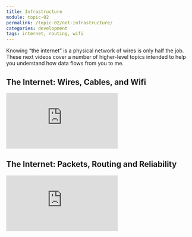 ```yaml
---
title: Infrastructure
module: topic-02
permalink: /topic-02/net-infrastructure/
categories: development
tags: internet, routing, wifi
---
```


<div class="divider-heading"></div>


Knowing “the internet” is a physical network of wires is only half the job. These next videos cover a number of higher-level topics intended to help you understand how data flows from you to me.


## The Internet: Wires, Cables, and Wifi
<div class="embed-responsive embed-responsive-16by9">
  <iframe class="embed-responsive-item" src="https://www.youtube.com/embed/ZhEf7e4kopM?rel=0&amp;showinfo=0" frameborder="0" allowfullscreen></iframe>
</div>


<div class="divider-pg"></div>


## The Internet: Packets, Routing and Reliability
<div class="embed-responsive embed-responsive-16by9">
  <iframe class="embed-responsive-item" src="https://www.youtube.com/embed/AYdF7b3nMto?rel=0&amp;showinfo=0" frameborder="0" allowfullscreen></iframe>
</div>
